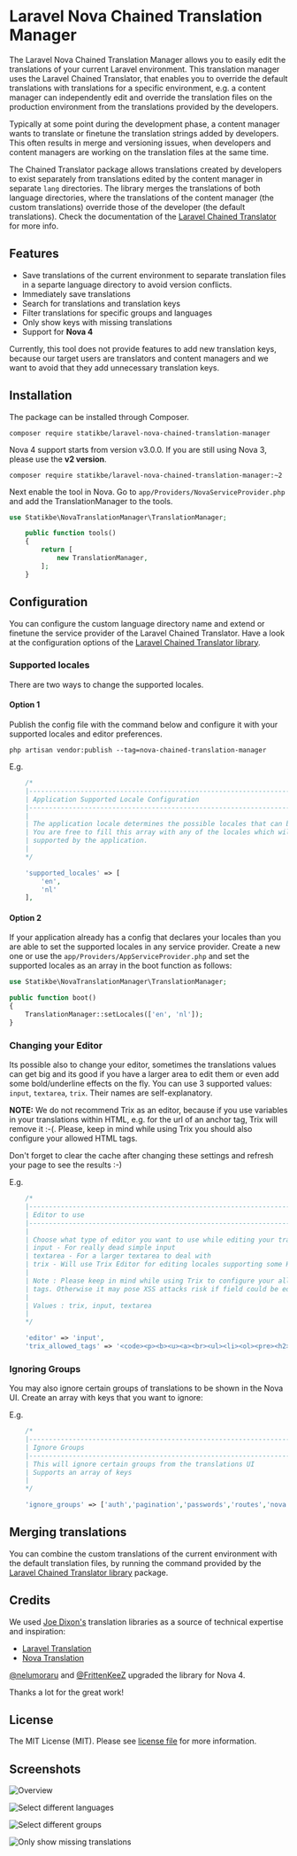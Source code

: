 # Laravel Nova Chained Translation Manager

The Laravel Nova Chained Translation Manager allows you to easily edit the translations of your current Laravel environment.
This translation manager uses the Laravel Chained Translator, that enables you to override the default translations with
translations for a specific environment, e.g. a content manager can independently edit and override the translation files
on the production environment from the translations provided by the developers.

Typically at some point during the development phase, a content manager wants to translate or finetune the translation
strings added by developers. This often results in merge and versioning issues, when developers and content managers
are working on the translation files at the same time.

The Chained Translator package allows translations created by developers to exist separately from translations edited by
the content manager in separate `lang` directories. The library merges the translations of both language directories,
where the translations of the content manager (the custom translations) override those of the developer (the default
translations). Check the documentation of the [Laravel Chained Translator](https://github.com/statikbe/laravel-chained-translator)
for more info.

## Features

- Save translations of the current environment to separate translation files in a separte language directory to avoid
  version conflicts.
- Immediately save translations
- Search for translations and translation keys
- Filter translations for specific groups and languages
- Only show keys with missing translations
- Support for **Nova 4**

Currently, this tool does not provide features to add new translation keys, because our target users are translators and
content managers and we want to avoid that they add unnecessary translation keys.

## Installation

The package can be installed through Composer.

```
composer require statikbe/laravel-nova-chained-translation-manager
```

Nova 4 support starts from version v3.0.0. If you are still using Nova 3, please use the **v2 version**. 

```
composer require statikbe/laravel-nova-chained-translation-manager:~2
```

Next enable the tool in Nova.
Go to `app/Providers/NovaServiceProvider.php` and add the TranslationManager to the tools.
```php
use Statikbe\NovaTranslationManager\TranslationManager;

    public function tools()
    {
        return [
            new TranslationManager,
        ];
    }

```

## Configuration

You can configure the custom language directory name and extend or finetune the service provider of the Laravel Chained
Translator. Have a look at the configuration options of the [Laravel Chained Translator library](https://github.com/statikbe/laravel-chained-translator).

### Supported locales

There are two ways to change the supported locales.

#### Option 1
Publish the config file with the command below and configure it with your supported locales and editor preferences.

```shell
php artisan vendor:publish --tag=nova-chained-translation-manager
```

E.g.
```php
    /*
    |--------------------------------------------------------------------------
    | Application Supported Locale Configuration
    |--------------------------------------------------------------------------
    |
    | The application locale determines the possible locales that can be used.
    | You are free to fill this array with any of the locales which will be 
    | supported by the application.
    |
    */

    'supported_locales' => [
        'en',
        'nl'
    ],
```

#### Option 2
If your application already has a config that declares your locales than you are able to set the supported locales in
any service provider. Create a new one or use the `app/Providers/AppServiceProvider.php` and set the supported locales
as an array in the boot function as follows:

```php
use Statikbe\NovaTranslationManager\TranslationManager;

public function boot()
{
    TranslationManager::setLocales(['en', 'nl']);
}
```

### Changing your Editor
Its possible also to change your editor, sometimes the translations values can get big and its good if you have a larger area
to edit them or even add some bold/underline effects on the fly. You can use 3 supported values: `input`, `textarea`, `trix`. Their names are
self-explanatory.

**NOTE:** We do not recommend Trix as an editor, because if you use variables in your translations within HTML,
e.g. for the url of an anchor tag, Trix will remove it :-(.
Please, keep in mind while using Trix you should also configure your allowed HTML tags.

Don't forget to clear the cache after changing these settings and refresh your page to see the results :-)

E.g.
```php
    /*
    |--------------------------------------------------------------------------
    | Editor to use
    |--------------------------------------------------------------------------
    |
    | Choose what type of editor you want to use while editing your translations
    | input - For really dead simple input
    | textarea - For a larger textarea to deal with
    | trix - Will use Trix Editor for editing locales supporting some HTML on it.
    |
    | Note : Please keep in mind while using Trix to configure your allowed HTML
    | tags. Otherwise it may pose XSS attacks risk if field could be edited by the end user.
    |
    | Values : trix, input, textarea
    |
    */

    'editor' => 'input',
    'trix_allowed_tags' => '<code><p><b><u><a><br><ul><li><ol><pre><h2><h3><h4><h5><del><blockquote><dl><dd><strong>',
```

### Ignoring Groups
You may also ignore certain groups of translations to be shown in the Nova UI. Create an array with keys that you want to ignore:

E.g.
```php
    /*
    |--------------------------------------------------------------------------
    | Ignore Groups
    |--------------------------------------------------------------------------
    | This will ignore certain groups from the translations UI
    | Supports an array of keys
    |
    */

    'ignore_groups' => ['auth','pagination','passwords','routes','nova','nova/validation'],
```

## Merging translations

You can combine the custom translations of the current environment with the default translation files, by running the
command provided by the [Laravel Chained Translator library](https://github.com/statikbe/laravel-chained-translator) package.

## Credits

We used [Joe Dixon's](https://github.com/joedixon) translation libraries as a source of technical expertise and inspiration:
- [Laravel Translation](https://github.com/joedixon/laravel-translation)
- [Nova Translation](https://github.com/joedixon/nova-translation)

[@nelumoraru](https://github.com/nelumoraru) and [@FrittenKeeZ](https://github.com/FrittenKeeZ) upgraded the library for Nova 4.

Thanks a lot for the great work!

## License
The MIT License (MIT). Please see [license file](LICENSE.md) for more information.

## Screenshots

![Overview](docs/chained-translation-manager.gif "Overview of the Chained Translation Manager")

![Select different languages](docs/chained-translation-manager-select-lang.png "Only show selected languages")

![Select different groups](docs/chained-translation-manager-select-group.png "Only show selected groups")

![Only show missing translations](docs/chained-translation-manager-select-group.png "Only show the translations that are missing")

